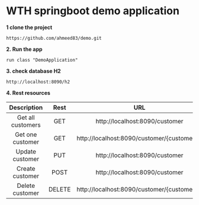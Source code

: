 # WTH springboot demo application 

**1 clone the project** 

`https://github.com/ahmeed83/demo.git`

**2. Run the app** 

`run class "DemoApplication"` 

**3. check database H2**

`http://localhost:8090/h2` 

**4. Rest resources**

| Description                       | Rest    | URL                                                              |
| :-------------------------------: | :-----: | :--------------------------------------------------------------: |
| Get all customers                 | GET     | http://localhost:8090/customer                                   |
| Get one customer                  | GET     | http://localhost:8090/customer/{customerId}                      |
| Update customer                   | PUT     | http://localhost:8090/customer                                   |
| Create customer                   | POST    | http://localhost:8090/customer                                   |
| Delete customer                   | DELETE  | http://localhost:8090/customer/{customerId}                      |
